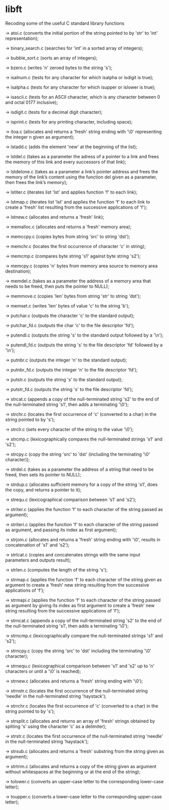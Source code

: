 # libft
Recoding some of the useful C standard library functions

-> atoi.c (converts the initial portion of the string pointed to by 'str' to 'int' representation);  

-> binary_search.c (searches for 'int' in a sorted array of integers);  

-> bubble_sort.c (sorts an array of integers);  

-> bzero.c (writes 'n' zeroed bytes to the string 's');  

-> isalnum.c (tests for any character for which isalpha or isdigit is true);  

-> isalpha.c (tests for any character for which isupper or islower is true);  

-> isascii.c (tests for an ASCII character, which is any character between 0 and octal 0177 inclusive);  

-> isdigit.c (tests for a decimal digit character);  

-> isprint.c (tests for any printing character, including space);  

-> itoa.c (allocates and returns a 'fresh' string ending with '\0' representing the integer n given as argument);  

-> lstadd.c (adds the element 'new' at the beginning of the list);  

-> lstdel.c (takes as a parameter the adress of a pointer to a link and frees the memory of this link and every successors of that link);  

-> lstdelone.c (takes as a parameter a link’s pointer address and frees the memory of the link’s content using the function del given as a parameter, then frees the link’s memory);  

-> lstiter.c (iterates list 'lst' and applies function 'f' to each link);  

-> lstmap.c (iterates list 'lst' and applies the function 'f' to each link to create a 'fresh' list resulting from the successive applications of 'f');  

-> lstnew.c (allocates and returns a 'fresh' link);  

-> memalloc.c (allocates and returns a 'fresh' memory area);  

-> memccpy.c (copies bytes from string 'src' to string 'dst');  

-> memchr.c (locates the first occurrence of character 'c' in string);  

-> memcmp.c (compares byte string 's1' against byte string 's2');  

-> memcpy.c (copies 'n' bytes from memory area source to memory area destination);  

-> memdel.c (takes as a parameter the address of a memory area that needs to be freed, then puts the pointer to NULL);  

-> memmove.c (copies 'len' bytes from string 'str' to string 'dst');  

-> memset.c (writes 'len' bytes of value 'c' to the string 'b');  

-> putchar.c (outputs the character 'c' to the standard output);  

-> putchar_fd.c (outputs the char 'c' to the file descriptor 'fd');  

-> putendl.c (outputs the string 's' to the standard output followed by a '\n');  

-> putendl_fd.c (outputs the string 's' to the file descriptor 'fd' followed by a '\n');  

-> putnbr.c (outputs the integer 'n' to the standard output);  

-> putnbr_fd.c (outputs the integer 'n' to the file descriptor 'fd');  

-> putstr.c (outputs the string 's' to the standard output);  

-> putstr_fd.c (outputs the string 's' to the file descriptor 'fd');  

-> strcat.c (appends a copy of the null-terminated string 's2' to the end of the null-terminated string 's1', then adds a terminating '\0');  

-> strchr.c (locates the first occurrence of 'c' (converted to a char) in the string pointed to by 's');  

-> strclr.c (sets every character of the string to the value '\0’);  

-> strcmp.c (lexicographically compares the null-terminated strings 's1' and 's2');  

-> strcpy.c (copy the string 'src' to 'dst' (including the terminating '\0' character));  

-> strdel.c (takes as a parameter the address of a string that need to be freed, then sets its pointer to NULL);  

-> strdup.c (allocates sufficient memory for a copy of the string 's1', does the copy, and returns a pointer to it);  

-> strequ.c (lexicographical comparison between 's1' and 's2');  

-> striter.c (applies the function 'f' to each character of the string passed as argument);  

-> striteri.c (applies the function 'f' to each character of the string passed as argument, and passing its index as first argument);  

-> strjoin.c (allocates and returns a 'fresh' string ending with '\0', results in concatenation of 's1' and 's2');  

-> strlcat.c (copies and concatenates strings with the same input parameters and outputs result);  

-> strlen.c (computes the length of the string 's');  

-> strmap.c (applies the function 'f' to each character of the string given as argument to create a 'fresh' new string  resulting from the successive applications of 'f');  

-> strmapi.c (applies the function 'f' to each character of the string passed as argument by giving its index as first argument to create a 'fresh' new string resulting from the successive applications of 'f');  

-> strncat.c (appends a copy of the null-terminated string 's2' to the end of the null-terminated string 's1', then adds a terminating '\0');  

-> strncmp.c (lexicographically compare the null-terminated strings 's1' and 's2');  

-> strncpy.c (copy the string 'src' to 'dst' including the terminating '\0' character);  

-> strnequ.c (lexicographical comparison between 's1' and 's2' up to 'n' characters or until a '\0’ is reached);  

-> strnew.c (allocates and returns a 'fresh' string ending with ’\0’);  

-> strnstr.c (locates the first occurrence of the null-terminated string 'needle' in the null-terminated string 'haystack'); 

-> strrchr.c (locates the first occurrence of 'c' (converted to a char) in the string pointed to by 's');  

-> strsplit.c (allocates and returns an array of 'fresh' strings obtained by spliting 's' using the character 'c' as a delimiter);  

-> strstr.c (locates the first occurrence of the null-terminated string 'needle' in the null-terminated string 'haystack'); 

-> strsub.c (allocates and returns a 'fresh' substring from the string given as argument);  

-> strtrim.c (allocates and returns a copy of the string given as argument without whitespaces at the beginning or at
the end of the string);  

-> tolower.c (converts an upper-case letter to the corresponding lower-case letter);  

-> toupper.c (converts a lower-case letter to the corresponding upper-case letter);  
